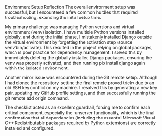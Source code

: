 Environment Setup Reflection
The overall environment setup was successful, but I encountered a few common hurdles that required troubleshooting, extending the initial setup time.

My primary challenge was managing Python versions and virtual environment (venv) isolation. I have multiple Python versions installed globally, and during the initial phase, I mistakenly installed Django outside the virtual environment by forgetting the activation step (source venv/bin/activate). This resulted in the project relying on global packages, which is poor practice for dependency management. I solved this by immediately deleting the globally installed Django packages, ensuring the venv was properly activated, and then running pip install django again within the isolated environment.

Another minor issue was encountered during the Git remote setup. Although I had cloned the repository, setting the final remote proved tricky due to an old SSH key conflict on my machine. I resolved this by generating a new key pair, updating my GitHub profile settings, and then successfully running the git remote add origin command.

The checklist acted as an excellent guardrail, forcing me to confirm each critical component, especially the runserver functionality, which is the final confirmation that all dependencies (including the essential Microsoft Visual C++ Redistributable packages required by Python extensions) are correctly installed and configured.